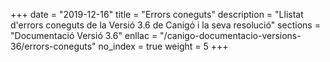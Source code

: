 +++
date        = "2019-12-16"
title       = "Errors coneguts"
description = "Llistat d'errors coneguts de la Versió 3.6 de Canigó i la seva resolució"
sections    = "Documentació Versió 3.6"
enllac		= "/canigo-documentacio-versions-36/errors-coneguts"
no_index 	= true
weight 		= 5
+++
